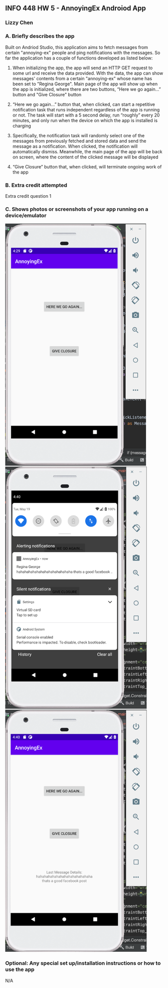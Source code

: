 ## INFO 448 HW 5 - AnnoyingEx Androiod App
### Lizzy Chen

### A. Briefly describes the app

Built on Andriod Studio, this application aims to fetch messages from certain "annoying-ex" people and ping notifications with the messages. So far the application has a couple of functions developed as listed below:
1. When initializing the app, the app will send an HTTP GET request to some url and receive the data provided. With the data, the app can show messages' contents from a certain "annoying-ex" whose name has been set to "Regina George". Main page of the app will show up when the app is initialized, where there are two buttons, “Here we go again...” button and "Give Closure" button

2. “Here we go again...” button that, when clicked, can start a repetitive notification task that runs independent regardless of the app is running or not. The task will start with a 5 second delay, run “roughly” every 20 minutes, and only run when the device on which the app is installed is charging

3. Specifically, the notification task will randomly select one of the messages from previously fetched and stored data and send the message as a notification. When clicked, the notification will automatically dismiss. Meanwhile, the main page of the app will be back on screen, where the content of the clicked message will be displayed

4. “Give Closure” button that, when clicked, will terminate ongoing work of the app

### B. Extra credit attempted

Extra credit question 1

### C. Shows photos or screenshots of your app running on a device/emulator

<img src="HW5_1.png" alt="hw4_diagram" style="zoom:75%;" />

<img src="HW5_2.png" alt="hw4_diagram" style="zoom:75%;" />

<img src="HW5_3.png" alt="hw4_diagram" style="zoom:75%;" />


### Optional: Any special set up/installation instructions or how to use the app

N/A
